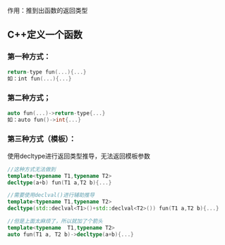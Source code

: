 作用：推到出函数的返回类型
## C++定义一个函数
### 第一种方式：


```c++
return-type fun(...){...}
如：int fun(...){...}
```


### 第二种方式；


```c++
auto fun(...)->return-type{...}
如：auto fun()->int{...}
```
### 第三种方式（模板）：

使用decltype进行返回类型推导，无法返回模板参数

```cpp
//这种方式无法做到
template<typename T1,typename T2>
decltype(a+b) fun(T1 a,T2 b){...}

//需要使用declval()进行辅助推导
template<typename T1,typename T2>
decltype(std::declval<T1>()+std::declval<T2>()) fun(T1 a,T2 b){...}

//但是上面太麻烦了，所以就加了个箭头
template<typename  T1,typename T2>
auto fun(T1 a, T2 b)->decltype(a+b){...}
```

